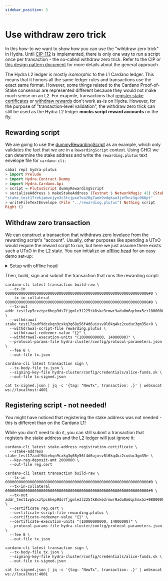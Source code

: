 ```yaml
---
sidebar_position: 3
---
```


# Use withdraw zero trick

In this how-to we want to show how you can use the "wihtdraw zero trick" in Hydra. Until [CIP-112](https://cips.cardano.org/cip/CIP-0112) is implemented, there is only one way to run a script once per transaction - the so-called withdraw zero trick. Refer to the CIP or [this design pattern document](https://github.com/Anastasia-Labs/design-patterns/blob/main/stake-validator/STAKE-VALIDATOR.md) for more details about the general approach.

The Hydra L2 ledger is mostly _isomorphic_ to the L1 Cardano ledger. This means that it honors all the same ledger rules and transactions use the exact same format. However, some things related to the Cardano Proof-of-Stake consensus are represented different because they would not make much sense on an L2. For exapmle, transactions that [register stake certificates](https://docs.cardano.org/developer-resources/transaction-tutorials/stake-transaction) or [withdraw rewards](https://docs.cardano.org/developer-resources/transaction-tutorials/withdraw-transaction) don't work as-is on Hydra. However, for the purpose of "transaction-level validation", the withdraw zero trick can still be used as the Hydra L2 ledger **mocks script reward accounts** on the fly.

## Rewarding script

We are going to use the [dummyRewardingScript](https://github.com/cardano-scaling/hydra/blob/master/hydra-plutus/src/Hydra/Contract/Dummy.hs#L42-L53) as an example, which only validates the fact that we are in a `RewardingScript` context. Using GHCI we can determine the stake address and write the `rewarding.plutus` text envelope file for `cardano-cli`:

```haskell
cabal repl hydra-plutus
> import Prelude
> import Hydra.Contract.Dummy
> import Hydra.Cardano.Api
> script = PlutusScript dummyRewardingScript
> serialiseAddress $ makeStakeAddress (Testnet $ NetworkMagic 42) (StakeCredentialByScript $ hashScript script)
"stake_test17rekjamvnjyn3c3tcjpxe7ea20g7aek9vdqkaa3jefknz3gc066pt"
> writeFileTextEnvelope (File "../rewarding.plutus") Nothing script
Right ()
```

## Withdraw zero transaction

We can construct a transaction that withdraws zero lovelace from the rewarding script's "account". Usually, other purposes like spending a UTxO would require the reward script to run, but here we just assume there exists such a UTxO in the L2 state. You can initialize an [offline head](../configuration#offline-mode) for an easy demo set-up:

<details>
  <summary>Setup with offline head</summary>
```
cat > utxo.json <<EOF
{
  "0000000000000000000000000000000000000000000000000000000000000000#0": {
    "address": "addr_test1vp5cxztpc6hep9ds7fjgmle3l225tk8ske3rmwr9adu0m6qchmx5z",
    "value": {
      "lovelace": 100000000
    }
  }
}
EOF
```

```shell
cabal run hydra-node:exe:hydra-node -- \
  --offline-head-seed 0001 \
  --initial-utxo utxo.json \
  --ledger-protocol-parameters hydra-cluster/config/protocol-parameters.json \
  --hydra-signing-key demo/alice.sk
```
</details>

Then, build, sign and submit the transaction that runs the rewarding script:

```shell title="Withdraw zero transaction"
cardano-cli latest transaction build-raw \
  --tx-in 0000000000000000000000000000000000000000000000000000000000000000#0 \
  --tx-in-collateral 0000000000000000000000000000000000000000000000000000000000000000#0 \
  --tx-out addr_test1vp5cxztpc6hep9ds7fjgmle3l225tk8ske3rmwr9adu0m6qchmx5z+100000000 \
  --withdrawal stake_test17zadf9dcekqn9cxkg3q68y56f4d6ujxsv8l6kq4kz2cuduc3gm35e+0 \
  --withdrawal-script-file rewarding.plutus \
  --withdrawal-redeemer-value "{}" \
  --withdrawal-execution-units "(10000000000, 14000000)" \
  --protocol-params-file hydra-cluster/config/protocol-parameters.json \
  --fee 0 \
  --out-file tx.json

cardano-cli latest transaction sign \
  --tx-body-file tx.json \
  --signing-key-file hydra-cluster/config/credentials/alice-funds.sk \
  --out-file tx-signed.json

cat tx-signed.json | jq -c '{tag: "NewTx", transaction: .}' | websocat ws://localhost:4001
```

## Registering script - not needed!

You might have noticed that registering the stake address was not needed - this is different than on the Cardano L1!

While you don't need to do it, you can still submit a transaction that registers the stake address and the L2 ledger will just ignore it:

```shell title="Register stake transaction"
cardano-cli latest stake-address registration-certificate \
  --stake-address stake_test17zadf9dcekqn9cxkg3q68y56f4d6ujxsv8l6kq4kz2cuduc3gm35e \
  --key-reg-deposit-amt 2000000 \
  --out-file reg.cert

cardano-cli latest transaction build-raw \
  --tx-in 0000000000000000000000000000000000000000000000000000000000000000#0 \
  --tx-in-collateral 0000000000000000000000000000000000000000000000000000000000000000#0 \
  --tx-out addr_test1vp5cxztpc6hep9ds7fjgmle3l225tk8ske3rmwr9adu0m6qchmx5z+98000000 \
  --certificate reg.cert \
  --certificate-script-file rewarding.plutus \
  --certificate-redeemer-value "{}" \
  --certificate-execution-units "(10000000000, 14000000)" \
  --protocol-params-file hydra-cluster/config/protocol-parameters.json \
  --fee 0 \
  --out-file tx.json

cardano-cli latest transaction sign \
  --tx-body-file tx.json \
  --signing-key-file hydra-cluster/config/credentials/alice-funds.sk \
  --out-file tx-signed.json

cat tx-signed.json | jq -c '{tag: "NewTx", transaction: .}' | websocat ws://localhost:4001
```
